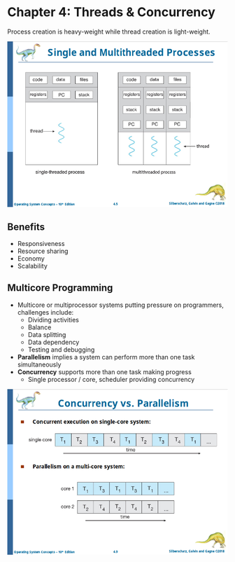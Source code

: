 # Chapter 4: Threads & Concurrency

Process creation is heavy-weight while thread creation is light-weight.

![Multithreading](./img/multithreading.png)

## Benefits

- Responsiveness
- Resource sharing
- Economy
- Scalability

## Multicore Programming

- Multicore or multiprocessor systems putting pressure on programmers, challenges include:
  - Dividing activities
  - Balance
  - Data splitting
  - Data dependency
  - Testing and debugging
- **Parallelism** implies a system can perform more than one task simultaneously
- **Concurrency** supports more than one task making progress
  - Single processor / core, scheduler providing concurrency

![Concurrency vs. Parallelism](./img/concurrency-vs-parallelism.png)
